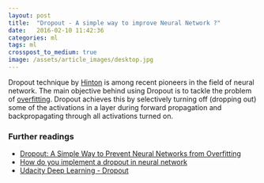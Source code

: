 ```yaml
---
layout: post
title:  "Dropout - A simple way to improve Neural Network ?"
date:   2016-02-10 11:42:36
categories: ml
tags: ml
crosspost_to_medium: true
image: /assets/article_images/desktop.jpg
---
```


Dropout technique by [Hinton](https://www.cs.toronto.edu/~hinton/) is among recent pioneers in the field of neural network. The main objective
behind using Dropout is to tackle the problem of [overfitting](https://en.wikipedia.org/wiki/Overfitting). Dropout achieves this by selectively
turning off (dropping out) some of the activations in a layer during forward propagation and backpropagating through all activations turned on.

### Further readings

+ [Dropout: A Simple Way to Prevent Neural Networks from Overfitting][paper-link]
+ [How do you implement a dropout in neural network][quora-link]
+ [Udacity Deep Learning - Dropout][udacity-link]

[quora-link]: https://www.quora.com/How-do-you-implement-a-dropout-in-deep-neural-networks
[paper-link]: https://www.cs.toronto.edu/~hinton/absps/JMLRdropout.pdf
[udacity-link]: https://www.udacity.com/course/viewer#!/c-ud730/l-6379031992/m-6392358586
